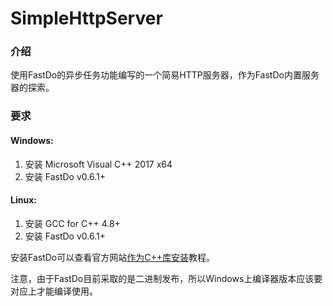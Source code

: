 # SimpleHttpServer

### 介绍
使用FastDo的异步任务功能编写的一个简易HTTP服务器，作为FastDo内置服务器的探索。

### 要求
#### Windows:

1. 安装 Microsoft Visual C++ 2017 x64
2. 安装 FastDo v0.6.1+

#### Linux:
1. 安装 GCC for C++ 4.8+
2. 安装 FastDo v0.6.1+

安装FastDo可以查看官方网站[作为C++库安装](https://fastdo.net/index.do?ps=document&doc_name=install_ascpp)教程。

注意，由于FastDo目前采取的是二进制发布，所以Windows上编译器版本应该要对应上才能编译使用。
